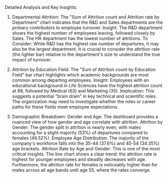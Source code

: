 Detailed Analysis and Key Insights:

1. Departmental Attrition:
The "Sum of Attrition count and Attrition rate by Department" chart indicates that the R&D and Sales departments are the primary contributors to employee turnover.
Insight: The R&D department shows the highest number of employees leaving, followed closely by Sales. The HR department has the lowest number of attritions.
To Consider: While R&D has the highest raw number of departures, it may also be the largest department. It is crucial to consider the attrition rate (the lighter bar) relative to the department's size to understand the true impact of turnover.

2. Attrition by Education Field:
The "Sum of Attrition count by Education Field" bar chart highlights which academic backgrounds are most common among departing employees.
Insight: Employees with an educational background in Life Sciences have the highest attrition count at 89, followed by Medical (63) and Marketing (35).
Implication: This suggests a potential "brain drain" in key technical and scientific roles. The organization may need to investigate whether the roles or career paths for these fields meet employee expectations.

3. Demographic Breakdown: Gender and Age:
The dashboard provides a nuanced view of how gender and age correlate with attrition.
Attrition by Gender: The gender split in attrition is nearly even, with males accounting for a slight majority (53%) of departures compared to females (46.52%).
Employee Age Distribution: The majority of the company's workforce falls into the 35-44 (37.6%) and 45-54 (34.35%) age brackets.
Attrition Rate by Age and Gender: This is one of the most critical insights. The line chart shows a clear trend: the attrition rate is highest for younger employees and steadily decreases with age. Furthermore, the attrition rate for females is noticeably higher than for males across all age bands until age 55, where the rates converge.
